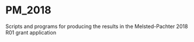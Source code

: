 # PM_2018
Scripts and programs for producing the results in the Melsted-Pachter 2018 R01 grant application

